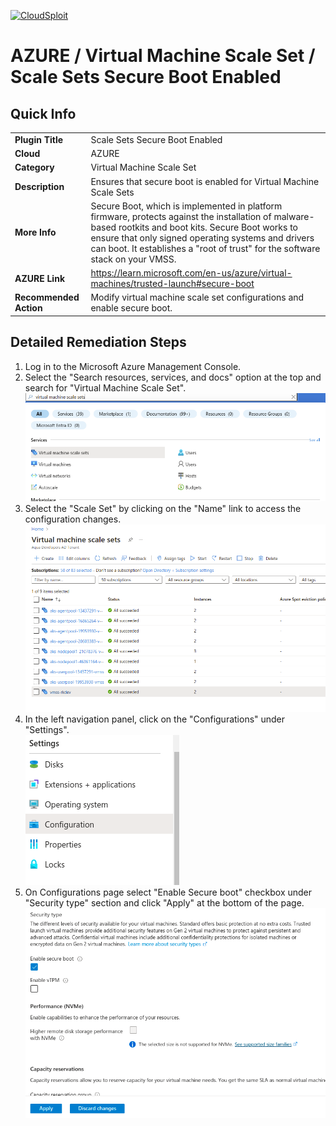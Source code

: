 [![CloudSploit](https://cloudsploit.com/img/logo-new-big-text-100.png "CloudSploit")](https://cloudsploit.com)

# AZURE / Virtual Machine Scale Set / Scale Sets Secure Boot Enabled

## Quick Info

| | |
|-|-|
| **Plugin Title** | Scale Sets Secure Boot Enabled |
| **Cloud** | AZURE |
| **Category** | Virtual Machine Scale Set |
| **Description** | Ensures that secure boot is enabled for Virtual Machine Scale Sets |
| **More Info** | Secure Boot, which is implemented in platform firmware, protects against the installation of malware-based rootkits and boot kits. Secure Boot works to ensure that only signed operating systems and drivers can boot. It establishes a "root of trust" for the software stack on your VMSS. |
| **AZURE Link** | https://learn.microsoft.com/en-us/azure/virtual-machines/trusted-launch#secure-boot |
| **Recommended Action** | Modify virtual machine scale set configurations and enable secure boot. |

## Detailed Remediation Steps

1. Log in to the Microsoft Azure Management Console.
2. Select the "Search resources, services, and docs" option at the top and search for "Virtual Machine Scale Set". </br> <img src="/resources/azure/virtualmachinescaleset/scale-set-secure-boot-enabled/step2.png"/>
3. Select the "Scale Set" by clicking on the "Name" link to access the configuration changes. </br> <img src="/resources/azure/virtualmachinescaleset/scale-set-secure-boot-enabled/step3.png"/>
4. In the left navigation panel, click on the "Configurations" under "Settings".</br> <img src="/resources/azure/virtualmachinescaleset/scale-set-secure-boot-enabled/step4.png"/>
5. On Configurations page select "Enable Secure boot" checkbox under  "Security type" section and click "Apply" at the bottom of the page. </br> <img src="/resources/azure/virtualmachinescaleset/scale-set-secure-boot-enabled/step5.png"/>